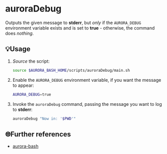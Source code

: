 # auroraDebug

Outputs the given message to **stderr**, but _only_ if the `AURORA_DEBUG` environment variable exists and is set to **true** - otherwise, the command does _nothing_.

## 💡Usage

1. _Source_ the script:

   ```bash
   source $AURORA_BASH_HOME/scripts/auroraDebug/main.sh
   ```

1. Enable the `AURORA_DEBUG` environment variable, if you want the message to appear:

   ```bash
   AURORA_DEBUG=true
   ```

1. Invoke the `auroraDebug` command, passing the message you want to log to **stderr**:

   ```bash
   auroraDebug "Now in: '$PWD'"
   ```

## 🌐Further references

- [aurora-bash](../../README.md)
